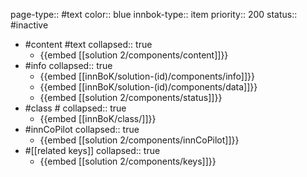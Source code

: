 page-type:: #text
color:: blue
innbok-type:: item
priority:: 200
status:: #inactive

- #content #text
  collapsed:: true
	- {{embed [[solution 2/components/content]]}}
- #info
  collapsed:: true
	- {{embed [[innBoK/solution-(id)/components/info]]}}
	- {{embed [[innBoK/solution-(id)/components/data]]}}
	- {{embed [[solution 2/components/status]]}}
- #class #
  collapsed:: true
	- {{embed [[innBoK/class/]]}}
- #innCoPilot
  collapsed:: true
	- {{embed [[solution 2/components/innCoPilot]]}}
- #[[related keys]]
  collapsed:: true
	- {{embed [[solution 2/components/keys]]}}


